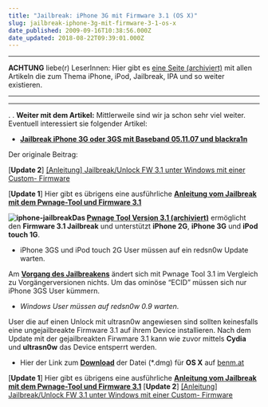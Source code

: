 ```yaml
---
title: "Jailbreak: iPhone 3G mit Firmware 3.1 (OS X)"
slug: jailbreak-iphone-3g-mit-firmware-3-1-os-x
date_published: 2009-09-16T10:38:56.000Z
date_updated: 2018-08-22T09:39:01.000Z
---
```


---
**ACHTUNG** liebe(r) LeserInnen: Hier gibt es [eine Seite (archiviert)](http://web.archive.org/web/20091107130920/http://thafaker.de:80/iphone-ipod) mit allen Artikeln die zum Thema iPhone, iPod, Jailbreak, IPA und so weiter existieren.

---

---

.
.
**Weiter mit dem Artikel:**
Mittlerweile sind wir ja schon sehr viel weiter. Eventuell interessiert sie folgender Artikel:

- **[Jailbreak iPhone 3G oder 3GS mit Baseband 05.11.07 und blackra1n](__GHOST_URL__/14/jailbreak-iphone-3g-oder-3gs-mit-baseband-05-11-07-und-blackra1n)**

Der originale Beitrag:

[**Update 2**] [[Anleitung] Jailbreak/Unlock FW 3.1 unter Windows mit einer Custom- Firmware](__GHOST_URL__/22/anleitung-jailbreakunlock-fw-3-1-unter-windows-mit-einer-custom-firmware)

[**Update 1**] Hier gibt es übrigens eine ausführliche [**Anleitung vom Jailbreak mit dem Pwnage-Tool und Firmware 3.1**](__GHOST_URL__/17/ausfuhrliche-anleitung-howto-pwnage-3-1-os-x)

**![iphone-jailbreak](//picdump.thafaker.de/2009/09/iphone-jailbreak-150x150.jpg)Das [Pwnage Tool Version 3.1 (archiviert)](http://web.archive.org/web/20090917104539/http://blog.iphone-dev.org:80/post/188779017/3-o-fun)** ermöglicht den **Firmware 3.1 Jailbreak** und unterstützt **iPhone 2G**, **iPhone 3G** und **iPod touch 1G**.

-  iPhone 3GS und iPod touch 2G User müssen auf ein redsn0w Update warten.

Am [**Vorgang des Jailbreakens**](__GHOST_URL__/16/how-to-iphone-3g-jailbreak-os-x) ändert sich mit Pwnage Tool 3.1 im Vergleich zu Vorgängerversionen nichts. Um das ominöse “ECID” müssen sich nur iPhone 3GS User kümmern.

- *Windows User müssen auf redsn0w 0.9 warten.*

User die auf einen Unlock mit ultrasn0w angewiesen sind sollten keinesfalls eine ungejailbreakte Firmware 3.1 auf ihrem Device installieren. Nach dem Update mit der gejailbreakten Firwmare 3.1 kann wie zuvor mittels **Cydia** und **ultrasn0w** das Device entsperrt werden.

- Hier der Link zum [**Download**](http://www.benm.at/?dl_id=359) der Datei (*.dmg) für **OS X** auf [benm.at](http://www.benm.at/?dl_id=359)

[**Update 1**] Hier gibt es übrigens eine ausführliche [**Anleitung vom Jailbreak mit dem Pwnage-Tool und Firmware 3.1**](__GHOST_URL__/17/ausfuhrliche-anleitung-howto-pwnage-3-1-os-x)
[**Update 2**] [[Anleitung] Jailbreak/Unlock FW 3.1 unter Windows mit einer Custom- Firmware](__GHOST_URL__/22/anleitung-jailbreakunlock-fw-3-1-unter-windows-mit-einer-custom-firmware)
